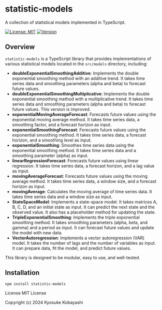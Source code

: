 # statistic-models

A collection of statistical models implemented in TypeScript.

[![License: MIT](https://img.shields.io/badge/License-MIT-yellow.svg)](https://opensource.org/licenses/MIT)
[![Version](https://img.shields.io/badge/version-0.0.36-blue)](https://www.npmjs.com/package/statistic-models)

## Overview

`statistic-models` is a TypeScript library that provides implementations of various statistical models located in the `src/models` directory, including:

*   **doubleExponentialSmoothingAdditive**: Implements the double exponential smoothing method with an additive trend. It takes time series data and smoothing parameters (alpha and beta) to forecast future values.
*   **doubleExponentialSmoothingMultiplicative**: Implements the double exponential smoothing method with a multiplicative trend. It takes time series data and smoothing parameters (alpha and beta) to forecast future values. This version is improved.
*   **exponentialMovingAverageForecast**: Forecasts future values using the exponential moving average method. It takes time series data, a smoothing factor, and a forecast horizon as input.
*   **exponentialSmoothingForecast**: Forecasts future values using the exponential smoothing method. It takes time series data, a forecast horizon, and a smoothing level as input.
*   **exponentialSmoothing**: Smoothes time series data using the exponential smoothing method. It takes time series data and a smoothing parameter (alpha) as input.
*   **linearRegressionForecast**: Forecasts future values using linear regression. It takes time series data, a forecast horizon, and a lag value as input.
*   **movingAverageForecast**: Forecasts future values using the moving average method. It takes time series data, a window size, and a forecast horizon as input.
*   **movingAverage**: Calculates the moving average of time series data. It takes time series data and a window size as input.
*   **StateSpaceModel**: Implements a state-space model. It takes matrices A, B, C, D, and an initial state as input. It can predict the next state and the observed value. It also has a placeholder method for updating the state.
*   **TripleExponentialSmoothing**: Implements the triple exponential smoothing method. It takes smoothing parameters (alpha, beta, and gamma) and a period as input. It can forecast future values and update the model with new data.
*   **VectorAutoregression**: Implements a vector autoregression (VAR) model. It takes the number of lags and the number of variables as input. It can prepare data, fit the model, and predict future values.

This library is designed to be modular, easy to use, and well-tested.

## Installation

```bash
npm install statistic-models
```


License
MIT License

Copyright (c) 2024 Kyosuke Kobayashi
